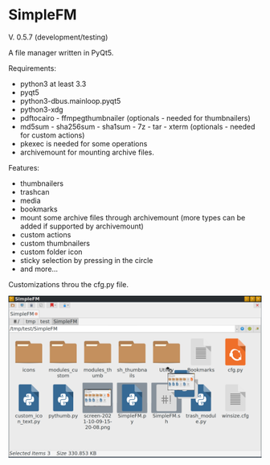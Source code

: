 # SimpleFM
V. 0.5.7 (development/testing)

A file manager written in PyQt5.

Requirements:
- python3 at least 3.3
- pyqt5
- python3-dbus.mainloop.pyqt5
- python3-xdg
- pdftocairo - ffmpegthumbnailer (optionals - needed for thumbnailers)
- md5sum - sha256sum - sha1sum - 7z - tar - xterm (optionals - needed for custom actions)
- pkexec is needed for some operations
- archivemount for mounting archive files.

Features:
- thumbnailers
- trashcan
- media
- bookmarks
- mount some archive files through archivemount (more types can be added if supported by archivemount) 
- custom actions
- custom thumbnailers
- custom folder icon
- sticky selection by pressing in the circle
- and more...

Customizations throu the cfg.py file.


![My image](https://github.com/frank038/SimpleFM/blob/main/screenshot1.png)
